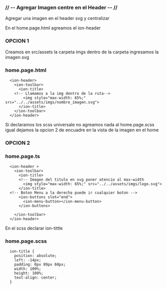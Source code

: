 ### // -- Agregar Imagen centre en el Header -- //

  Agregar una imagen en el header svg y centralizar

  En el home.page.html agreamos el ion-header


### OPCION 1 

  Creamos en src/assets la carpeta imgs dentro de la carpeta ingresamos la imagen svg

### home.page.html 

      <ion-header>
        <ion-toolbar>
          <ion-title>
        <!-- Llamamos a la img dentro de la ruta-->
            <img style="max-width: 65%;" src="../../assets/imgs/nombre_imagen.svg">
          </ion-title> 
        </ion-toolbar>
      </ion-header>

  Si declaramos los scss universale no agreamos nada al home.page.scss igual dejamos la
  opcion 2 de encuadre en la vista de la imagen en el home

  ### OPCION 2 


### home.page.ts 

      <ion-header >
        <ion-toolbar>
          <ion-title>
          <!-- Imagen del titulo en svg poner atencio al max-width
            <img style="max-width: 65%;" src="../../assets/imgs/logo.svg">
          </ion-title>
      <!-- Boton Menu a la derecha puede ir cualquier boton -->
          <ion-buttons slot="end">
            <ion-menu-button></ion-menu-button>
          </ion-buttons>

        </ion-toolbar>
      </ion-header>

  En el scss declarar ion-tittle

### home.page.scss 

      ion-title {
        position: absolute;
        left: -14px;
        padding: 0px 89px 60px;
        width: 109%;
        height: 100%;
        text-align: center;
      }